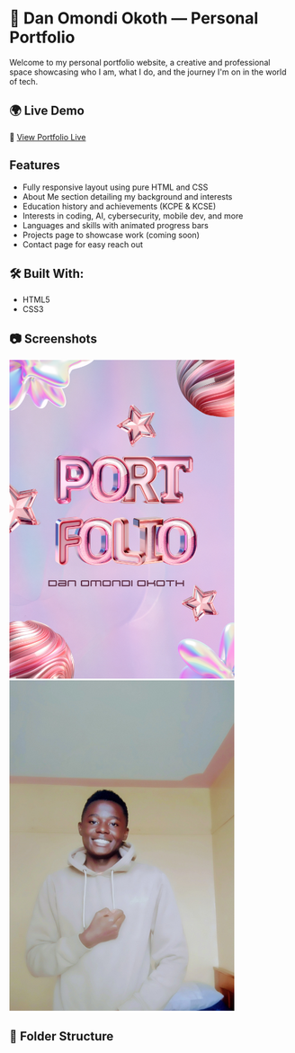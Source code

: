 # 💼 Dan Omondi Okoth — Personal Portfolio

Welcome to my personal portfolio website, a creative and professional space showcasing who I am, what I do, and the journey I'm on in the world of tech.

## 🌍 Live Demo

🔗 [View Portfolio Live](https://your-deployment-link.com)

##  Features

-  Fully responsive layout using pure HTML and CSS
-  About Me section detailing my background and interests
-  Education history and achievements (KCPE & KCSE)
-  Interests in coding, AI, cybersecurity, mobile dev, and more
-  Languages and skills with animated progress bars
-  Projects page to showcase work (coming soon)
-  Contact page for easy reach out

## 🛠️ Built With:

- HTML5
- CSS3 

## 📷 Screenshots

<img src="Cover.png" width="400">
<img src="profile.jpg" width="400">

## 📁 Folder Structure

